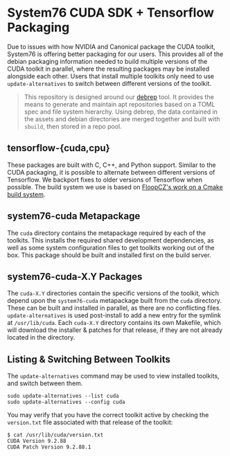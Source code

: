 # System76 CUDA SDK + Tensorflow Packaging

Due to issues with how NVIDIA and Canonical package the CUDA toolkit, System76 is offering better
packaging for our users. This provides all of the debian packaging information needed to build
multiple versions of the CUDA toolkit in parallel, where the resulting packages may be installed
alongside each other. Users that install multiple toolkits only need to use `update-alternatives`
to switch between different versions of the toolkit.

> This repository is designed around our [debrep](https://github.com/pop-os/debrepbuild) tool. It
provides the means to generate and maintain apt repositories based on a TOML spec and file system
hierarchy. Using debrep, the data contained in the assets and debian directories are merged
together and built with `sbuild`, then stored in a repo pool.

## tensorflow-{cuda,cpu}

These packages are built with C, C++, and Python support. Similar to the CUDA packaging, it is
possible to alternate between different versions of Tensorflow. We backport fixes to older
versions of Tensorflow when possible. The build system we use is based on
[FloopCZ's work on a Cmake build system](https://github.com/FloopCZ/tensorflow_cc).

## system76-cuda Metapackage

The `cuda` directory contains the metapackage required by each of the toolkits. This installs the
required shared development dependencies, as well as some system configuration files to get toolkits
working out of the box. This package should be built and installed first on the build server.

## system76-cuda-X.Y Packages

The `cuda-X.Y` directories contain the specific versions of the toolkit, which depend upon the
`system76-cuda` metapackage built from the `cuda` directory. These can be built and installed in
parallel, as there are no conflicting files. `update-alternatives` is used post-install to add a
new entry for the symlink at `/usr/lib/cuda`. Each `cuda-X.Y` directory contains its own Makefile,
which will download the installer & patches for that release, if they are not already located in
the directory.

## Listing & Switching Between Toolkits

The `update-alternatives` command may be used to view installed toolkits, and switch between them.

```
sudo update-alternatives --list cuda
sudo update-alternatives --config cuda
```

You may verify that you have the correct toolkit active by checking the `version.txt` file
associated with that release of the toolkit:

```
$ cat /usr/lib/cuda/version.txt
CUDA Version 9.2.88
CUDA Patch Version 9.2.88.1
```
